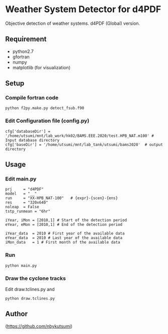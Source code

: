 Weather System Detector for d4PDF
====

Objective detection of weather systems.
d4PDF (Global) version.

## Requirement
- python2.7
- gfortran
- numpy
- matplotlib (for visualization)
## Setup

### Compile fortran code
```
python f2py.make.py detect_fsub.f90
```
### Edit Configuration file (config.py)
```
cfg['databaseDir'] = '/home/utsumi/mnt/lab_work/hk02/BAMS.EEE.2020/test.HPB_NAT.m100' # Input database directory
cfg['baseDir'] = '/home/utsumi/mnt/lab_tank/utsumi/bams2020'  # output directory
```

## Usage
### Edit main.py
```
prj     = "d4PDF"
model   = "__"
run     = "XX-HPB_NAT-100"   # {expr}-{scen}-{ens}
res     = "320x640"
noleap  = False
tstp_runmean = "6hr"

iYear, iMon = [2010,1] # Start of the detection period
eYear, eMon = [2010,1] # End of the detection period

iYear_data  = 2010 # First year of the available data
eYear_data  = 2010 # Last year of the available data
iMon_data   = 1 # First month of the available data
```
### Run
```
python main.py
```

### Draw the cyclone tracks
Edit draw.tclines.py and
```
python draw.tclines.py
```

## Author
(https://github.com/nbykutsumi)
